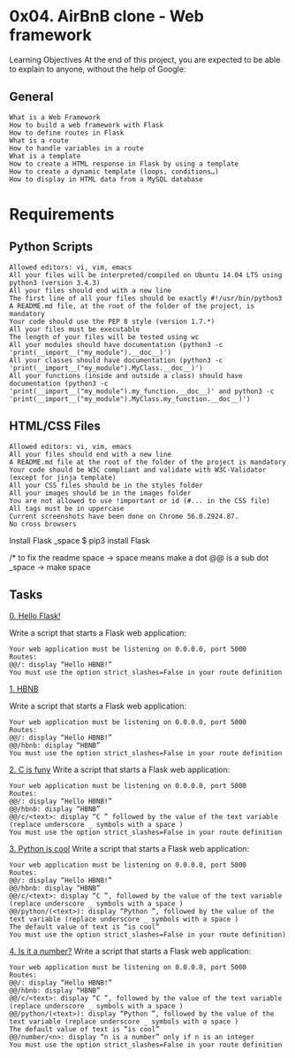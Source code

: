 # 0x04. AirBnB clone - Web framework

Learning Objectives
At the end of this project, you are expected to be able to explain to anyone, without the help of Google:

## General

    What is a Web Framework
    How to build a web framework with Flask
    How to define routes in Flask
    What is a route
    How to handle variables in a route
    What is a template
    How to create a HTML response in Flask by using a template
    How to create a dynamic template (loops, conditions…)
    How to display in HTML data from a MySQL database

# Requirements

## Python Scripts

    Allowed editors: vi, vim, emacs
    All your files will be interpreted/compiled on Ubuntu 14.04 LTS using python3 (version 3.4.3)
    All your files should end with a new line
    The first line of all your files should be exactly #!/usr/bin/python3
    A README.md file, at the root of the folder of the project, is mandatory
    Your code should use the PEP 8 style (version 1.7.*)
    All your files must be executable
    The length of your files will be tested using wc
    All your modules should have documentation (python3 -c 'print(__import__("my_module").__doc__)')
    All your classes should have documentation (python3 -c 'print(__import__("my_module").MyClass.__doc__)')
    All your functions (inside and outside a class) should have documentation (python3 -c 'print(__import__("my_module").my_function.__doc__)' and python3 -c 'print(__import__("my_module").MyClass.my_function.__doc__)')

## HTML/CSS Files

    Allowed editors: vi, vim, emacs
    All your files should end with a new line
    A README.md file at the root of the folder of the project is mandatory
    Your code should be W3C compliant and validate with W3C-Validator (except for jinja template)
    All your CSS files should be in the styles folder
    All your images should be in the images folder
    You are not allowed to use !important or id (#... in the CSS file)
    All tags must be in uppercase
    Current screenshots have been done on Chrome 56.0.2924.87.
    No cross browsers

Install Flask
_space $ pip3 install Flask

/* to fix the readme 
space -> space means make a dot
@@ is a sub dot
_space -> make space


## Tasks

[0. Hello Flask!](https://github.com/erikaosgue/AirBnB_clone_v2/blob/master/web_flask/0-hello_route.py)

Write a script that starts a Flask web application:

    Your web application must be listening on 0.0.0.0, port 5000
    Routes:
    @@/: display “Hello HBNB!”
    You must use the option strict_slashes=False in your route definition
    

[1. HBNB](https://github.com/erikaosgue/AirBnB_clone_v2/blob/master/web_flask/1-hbnb_route.py)

Write a script that starts a Flask web application:

    Your web application must be listening on 0.0.0.0, port 5000
    Routes:
    @@/: display “Hello HBNB!”
    @@/hbnb: display “HBNB”
    You must use the option strict_slashes=False in your route definition

[2. C is funy](https://github.com/erikaosgue/AirBnB_clone_v2/blob/master/web_flask/2-c_route.py)
Write a script that starts a Flask web application:

    Your web application must be listening on 0.0.0.0, port 5000
    Routes:
    @@/: display “Hello HBNB!”
    @@/hbnb: display “HBNB”
    @@/c/<text>: display “C ” followed by the value of the text variable (replace underscore _ symbols with a space )
    You must use the option strict_slashes=False in your route definition

[3. Python is cool](https://github.com/erikaosgue/AirBnB_clone_v2/blob/master/web_flask/3-python_route.py) 
Write a script that starts a Flask web application:

    Your web application must be listening on 0.0.0.0, port 5000
    Routes:
    @@/: display “Hello HBNB!”
    @@/hbnb: display “HBNB”
    @@/c/<text>: display “C ”, followed by the value of the text variable (replace underscore _ symbols with a space )
    @@/python/(<text>): display “Python ”, followed by the value of the text variable (replace underscore _ symbols with a space )
    The default value of text is “is cool”
    You must use the option strict_slashes=False in your route definition)

[4. Is it a number?](https://github.com/erikaosgue/AirBnB_clone_v2/blob/master/web_flask/4-number_route.py)
Write a script that starts a Flask web application:

    Your web application must be listening on 0.0.0.0, port 5000
    Routes:
    @@/: display “Hello HBNB!”
    @@/hbnb: display “HBNB”
    @@/c/<text>: display “C ”, followed by the value of the text variable (replace underscore _ symbols with a space )
    @@/python/(<text>): display “Python ”, followed by the value of the text variable (replace underscore _ symbols with a space )
    The default value of text is “is cool”
    @@/number/<n>: display “n is a number” only if n is an integer
    You must use the option strict_slashes=False in your route definition


